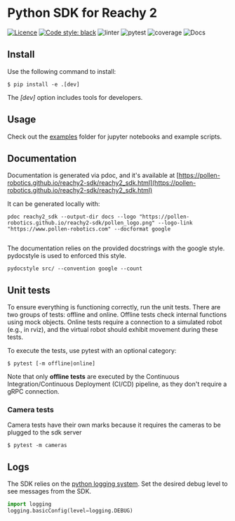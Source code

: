 # Python SDK for Reachy 2

[![Licence](https://img.shields.io/badge/licence-Apache%202.0-blue)](LICENSE) 
[![Code style: black](https://img.shields.io/badge/code%20style-black-000000.svg)](https://github.com/psf/black) 
![linter](https://github.com/pollen-robotics/reachy2-sdk/actions/workflows/lint.yml/badge.svg) 
![pytest](https://github.com/pollen-robotics/reachy2-sdk/actions/workflows/unit_tests.yml/badge.svg) 
![coverage](https://img.shields.io/endpoint?url=https://gist.githubusercontent.com/FabienDanieau/92452aca5c894f95fb934dc2a7a6815f/raw/covbadge.json)
![Docs](https://github.com/pollen-robotics/python-template/actions/workflows/docs.yml/badge.svg)

## Install

Use the following command to install:

```console
$ pip install -e .[dev]
```

The *[dev]* option includes tools for developers.

## Usage

Check out the [examples](src/examples/) folder for jupyter notebooks and example scripts.

## Documentation

Documentation is generated via pdoc, and it's available at [https://pollen-robotics.github.io/reachy2-sdk/reachy2_sdk.html](https://pollen-robotics.github.io/reachy2-sdk/reachy2_sdk.html)


It can be generated locally with:
```console
pdoc reachy2_sdk --output-dir docs --logo "https://pollen-robotics.github.io/reachy2-sdk/pollen_logo.png" --logo-link "https://www.pollen-robotics.com" --docformat google


```

The documentation relies on the provided docstrings with the google style. pydocstyle is used to enforced this style.
```console
pydocstyle src/ --convention google --count
```

## Unit tests

To ensure everything is functioning correctly, run the unit tests. There are two groups of tests: offline and online. Offline tests check internal functions using mock objects. Online tests require a connection to a simulated robot (e.g., in rviz), and the virtual robot should exhibit movement during these tests.

To execute the tests, use pytest with an optional category:

```console
$ pytest [-m offline|online]
```

Note that only **offline tests** are executed by the Continuous Integration/Continuous Deployment (CI/CD) pipeline, as they don't require a gRPC connection.

### Camera tests

Camera tests have their own marks because it requires the cameras to be plugged to the sdk server 

```console
$ pytest -m cameras
```

## Logs

The SDK relies on the [python logging system](https://docs.python.org/3/howto/logging.html). Set the desired debug level to see messages from the SDK.

```python
import logging
logging.basicConfig(level=logging.DEBUG)
```

